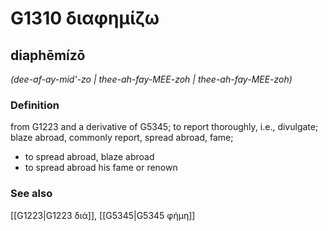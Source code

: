 # G1310 διαφημίζω

## diaphēmízō

_(dee-af-ay-mid'-zo | thee-ah-fay-MEE-zoh | thee-ah-fay-MEE-zoh)_

### Definition

from G1223 and a derivative of G5345; to report thoroughly, i.e., divulgate; blaze abroad, commonly report, spread abroad, fame; 

- to spread abroad, blaze abroad
- to spread abroad his fame or renown

### See also

[[G1223|G1223 διά]], [[G5345|G5345 φήμη]]
